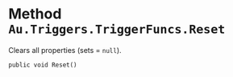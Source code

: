 # Method `Au.Triggers.TriggerFuncs.Reset`

Clears all properties (sets = `null`).

```
public void Reset()
```